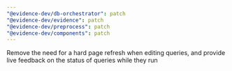 ```yaml
---
"@evidence-dev/db-orchestrator": patch
"@evidence-dev/evidence": patch
"@evidence-dev/preprocess": patch
"@evidence-dev/components": patch
---
```


Remove the need for a hard page refresh when editing queries, and provide live feedback on the status of queries while they run
